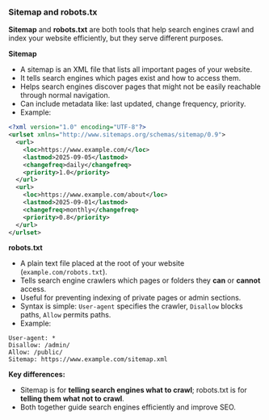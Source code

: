 
### Sitemap and robots.tx

**Sitemap** and **robots.txt** are both tools that help search engines crawl and index your website efficiently, but they serve different purposes.

**Sitemap**

- A sitemap is an XML file that lists all important pages of your website.
- It tells search engines which pages exist and how to access them.
- Helps search engines discover pages that might not be easily reachable through normal navigation.
- Can include metadata like: last updated, change frequency, priority.
- Example:
```xml
<?xml version="1.0" encoding="UTF-8"?>
<urlset xmlns="http://www.sitemaps.org/schemas/sitemap/0.9">
  <url>
    <loc>https://www.example.com/</loc>
    <lastmod>2025-09-05</lastmod>
    <changefreq>daily</changefreq>
    <priority>1.0</priority>
  </url>
  <url>
    <loc>https://www.example.com/about</loc>
    <lastmod>2025-09-01</lastmod>
    <changefreq>monthly</changefreq>
    <priority>0.8</priority>
  </url>
</urlset>
```

**robots.txt**
- A plain text file placed at the root of your website (`example.com/robots.txt`).
- Tells search engine crawlers which pages or folders they **can** or **cannot** access.
- Useful for preventing indexing of private pages or admin sections.
- Syntax is simple: `User-agent` specifies the crawler, `Disallow` blocks paths, `Allow` permits paths.
- Example:
    
```
User-agent: *
Disallow: /admin/
Allow: /public/
Sitemap: https://www.example.com/sitemap.xml
```

**Key differences:**

- Sitemap is for **telling search engines what to crawl**; robots.txt is for **telling them what not to crawl**.
- Both together guide search engines efficiently and improve SEO.
